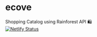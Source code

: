 # ecove
Shopping Catalog using Rainforest API 🛍 <br />
[![Netlify Status](https://api.netlify.com/api/v1/badges/de285322-e16c-4b8c-ac5d-841f047fe746/deploy-status)](https://app.netlify.com/sites/ecove/deploys)
